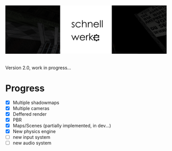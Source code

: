 # <p align="center"> <img src="https://github.com/VitionVlad/schnellwerke/blob/main/assets/logo_long.png"> </p>
Version 2.0, work in progress...
# Progress  
- [x] Multiple shadowmaps
- [x] Multiple cameras  
- [x] Deffered render  
- [x] PBR
- [x] Maps/Scenes (partially implemented, in dev...)
- [x] New physics engine  
- [ ] new input system
- [ ] new audio system
